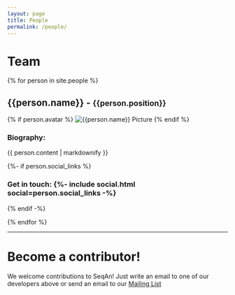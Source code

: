 ```yaml
---
layout: page
title: People
permalink: /people/
---
```


# Team

{% for person in site.people %}
## {{person.name}} - <small>{{person.position}}</small>

{% if person.avatar %}
![{{person.name}} Picture]({{person.avatar}})
{% endif %}

### Biography:
{{ person.content | markdownify }}

{%- if person.social_links %}
<h3>
Get in touch:
<span class="social-links">
  {%- include social.html social=person.social_links -%}
</span>
</h3>
{% endif -%}

{% endfor %}

----

# Become a contributor!

We welcome contributions to SeqAn!
Just write an email to one of our developers above or send an email to our
[Mailing List](https://lists.fu-berlin.de/listinfo/seqan-dev#subscribe)
